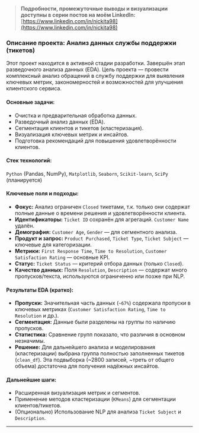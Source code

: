 > **Подробности, промежуточные выводы и визуализации доступны в серии постов на моём LinkedIn:** [https://www.linkedin.com/in/nickita98](https://www.linkedin.com/in/nickita98)

### **Описание проекта: Анализ данных службы поддержки (тикетов)**

Этот проект находится в активной стадии разработки. Завершён этап разведочного анализа данных (EDA). Цель проекта — провести комплексный анализ обращений в службу поддержки для выявления ключевых метрик, закономерностей и возможностей для улучшения клиентского сервиса.

#### **Основные задачи:**
*   Очистка и предварительная обработка данных.
*   Разведочный анализ данных (EDA).
*   Сегментация клиентов и тикетов (кластеризация).
*   Визуализация ключевых метрик и инсайтов.
*   Подготовка рекомендаций для повышения удовлетворённости клиентов.

#### **Стек технологий:**
`Python` (Pandas, NumPy), `Matplotlib`, `Seaborn`, `Scikit-learn`, `SciPy` (планируется)

#### **Ключевые поля и подходы:**
*   **Фокус:** Анализ ограничен `Closed` тикетами, т.к. только они содержат полные данные о времени решения и удовлетворённости клиента.
*   **Идентификаторы:** `Ticket ID` сохранён для агрегаций. `Customer Name` удалён.
*   **Демография:** `Customer Age`, `Gender` — для сегментного анализа.
*   **Продукт и запрос:** `Product Purchased`, `Ticket Type`, `Ticket Subject` — ключевые для категоризации.
*   **Метрики:** `First Response Time`, `Time to Resolution`, `Customer Satisfaction Rating` — основные KPI.
*   **Статус:** `Ticket Status` — критерий отбора данных (только `Closed`).
*   **Качество данных:** Поля `Resolution`, `Description` — содержат много пропусков/текста, используются ограниченно или позже при NLP.

#### **Результаты EDA (кратко):**
*   **Пропуски:** Значительная часть данных (`~67%`) содержала пропуски в ключевых метриках (`Customer Satisfaction Rating`, `Time to Resolution` и др.).
*   **Сегментация:** Данные были разделены на группы по наличию пропусков.
*   **Статистика:** Сравнение групп показало, что различия в основном незначимы.
*   **Решение:** Для дальнейшего анализа и моделирования (кластеризации) выбрана группа полностью заполненных тикетов (`clean_df`). Эта подвыборка (~2800 записей, ~треть от общего объема) достаточна для получения надёжных инсайтов.

#### **Дальнейшие шаги:**
*   Расширенная визуализация метрик и сегментов.
*   Применение методов кластеризации (`KMeans`) для сегментации клиентов/тикетов.
*   (Опционально) Использование NLP для анализа `Ticket Subject` и `Description`.

---

